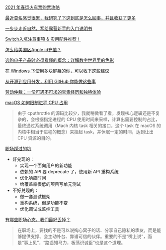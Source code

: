 [2021 年春运火车票购票攻略](https://sspai.com/post/64285)

[最近莫名感觉很累，我研究了下这到底是怎么回事，并且收获了更多](https://sspai.com/post/64274)

[一步步走近自然，写给露营新手的入门说明书](https://sspai.com/post/65272)

[Switch入坑注意事项 & 实用配件推荐！](https://www.dgtle.com/article-1648698-1.html)

[怎么给美国区Apple id充值？](https://www.zhihu.com/question/26760400)

[选购电子产品时必须看懂的概念：详解数字世界里的色彩](https://sspai.com/post/65813)

[在 Windows 下使用多块屏幕的你，可以收下这些建议](https://sspai.com/post/66381)

[从开源到应用分发，利用 GitHub 你能做这些事 ](https://sspai.com/post/66131)

[劳动仲裁：一份可遇不可求的宝贵经历和独特体验 ](https://sspai.com/post/66272)

[macOS 如何限制进程 CPU 占用](https://sspai.com/post/67331)
>由于 cputhrottle 的源码比较少，我就稍微看了看，发现核心逻辑还是不复杂的，会根据指定进程的 CPU 使用时间来采样，计算出需要控制的占比，最终通过系统调用（Mach 内核 task 相关的接口，这个 task 在 macOS 的内核中相当于进程的概念）来挂起 task，并休眠一定的时间，达到让出 CPU 资源的目的。

[职场踩过的坑](https://laike9m.com/blog/jin-ji-nian-wo-zai-zhi-chang-cai-guo-de-keng,143/)
- 好兑现的：
  - 实现一个面向用户的新功能
  - 依赖的 API 要 deprecate 了，使用新 API 重构系统
  - 优化响应时间
  - 给覆盖率很低的项目写单元测试
- 不好兑现的：
  - 做一套测试框架
  - 重构系统，但是功能不变
  - 优化调试或监控工具

[有哪些职场心态，我们最好丢掉？](https://sspai.com/post/68817)
>在职场上，要找的不是可以说掏心窝子的话、分享自己隐私的挚友，而是能够提供支撑、会主动补台、靠谱可信的伙伴。重要的不是“嘴上说”，而是“事上见”，“路遥知马力，板荡识诚臣”也是这个道理。
